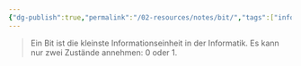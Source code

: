 ```yaml
---
{"dg-publish":true,"permalink":"/02-resources/notes/bit/","tags":["informatik","netzwerk","empty","mathe/binärzahlen"],"noteIcon":""}
---
```


> Ein Bit ist die kleinste Informationseinheit in der Informatik. 
> Es kann nur zwei Zustände annehmen: 0 oder 1.
